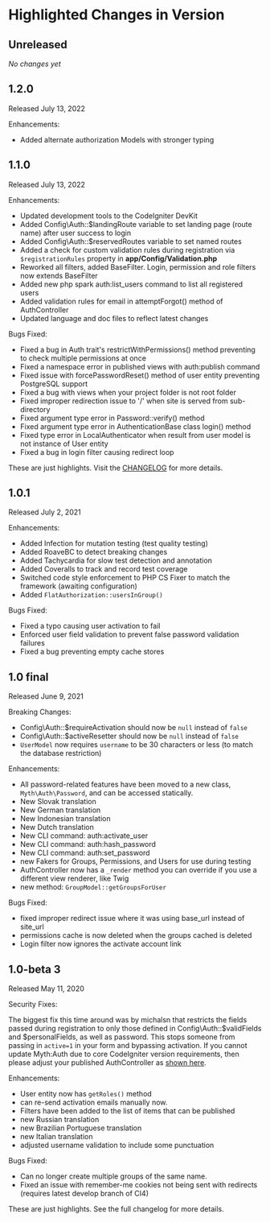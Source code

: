 # Highlighted Changes in Version 

## Unreleased

_No changes yet_

## 1.2.0

Released July 13, 2022

Enhancements:

- Added alternate authorization Models with stronger typing

## 1.1.0

Released July 13, 2022

Enhancements:

- Updated development tools to the CodeIgniter DevKit
- Added Config\Auth::$landingRoute variable to set landing page (route name) after user success to login
- Added Config\Auth::$reservedRoutes variable to set named routes
- Added a check for custom validation rules during registration via `$registrationRules` property in **app/Config/Validation.php**
- Reworked all filters, added BaseFilter. Login, permission and role filters now extends BaseFilter
- Added new php spark auth:list_users command to list all registered users
- Added validation rules for email in attemptForgot() method of AuthController
- Updated language and doc files to reflect latest changes

Bugs Fixed:

- Fixed a bug in Auth trait's restrictWithPermissions() method preventing to check multiple permissions at once
- Fixed a namespace error in published views with auth:publish command
- Fixed issue with forcePasswordReset() method of user entity preventing PostgreSQL support
- Fixed a bug with views when your project folder is not root folder
- Fixed improper redirection issue to '/' when site is served from sub-directory
- Fixed argument type error in Password::verify() method
- Fixed argument type error in AuthenticationBase class login() method
- Fixed type error in LocalAuthenticator when result from user model is not instance of User entity
- Fixed a bug in login filter causing redirect loop

These are just highlights. Visit the [CHANGELOG](https://github.com/lonnieezell/myth-auth/blob/develop/CHANGELOG.md) for more details.

## 1.0.1

Released July 2, 2021

Enhancements:

- Added Infection for mutation testing (test quality testing)
- Added RoaveBC to detect breaking changes
- Added Tachycardia for slow test detection and annotation
- Added Coveralls to track and record test coverage
- Switched code style enforcement to PHP CS Fixer to match the framework (awaiting configuration)
- Added `FlatAuthorization::usersInGroup()`

Bugs Fixed:

- Fixed a typo causing user activation to fail
- Enforced user field validation to prevent false password validation failures
- Fixed a bug preventing empty cache stores

## 1.0 final

Released June 9, 2021

Breaking Changes:
- Config\Auth::$requireActivation should now be `null` instead of `false`
- Config\Auth::$activeResetter should now be `null` instead of `false`
- `UserModel` now requires `username` to be 30 characters or less (to match the database restriction)

Enhancements:

- All password-related features have been moved to a new class, `Myth\Auth\Password`, and can be accessed statically.
- New Slovak translation
- New German translation
- New Indonesian translation
- New Dutch translation
- New CLI command: auth:activate_user
- New CLI command: auth:hash_password
- New CLI command: auth:set_password
- new Fakers for Groups, Permissions, and Users for use during testing
- AuthController now has a `_render` method you can override if you use a different view renderer, like Twig
- new method: `GroupModel::getGroupsForUser`

Bugs Fixed:

- fixed improper redirect issue where it was using base_url instead of site_url
- permissions cache is now deleted when the groups cached is deleted
- Login filter now ignores the activate account link


## 1.0-beta 3  

Released May 11, 2020

Security Fixes:

The biggest fix this time around was by michalsn that restricts the fields passed during registration
to only those defined in Config\Auth::$validFields and $personalFields, as well as password. This stops
someone from passing in `active=1` in your form and bypassing activation. If you cannot update Myth:Auth
due to core CodeIgniter version requirements, then please adjust your published AuthController as
[shown here](https://github.com/lonnieezell/myth-auth/blob/develop/src/Controllers/AuthController.php#L167).

Enhancements:

- User entity now has `getRoles()` method
- can re-send activation emails manually now.
- Filters have been added to the list of items that can be published
- new Russian translation
- new Brazilian Portuguese translation
- new Italian translation
- adjusted username validation to include some punctuation

Bugs Fixed: 

- Can no longer create multiple groups of the same name.
- Fixed an issue with remember-me cookies not being sent with redirects (requires latest develop branch of CI4)

These are just highlights. See the full changelog for more details. 

